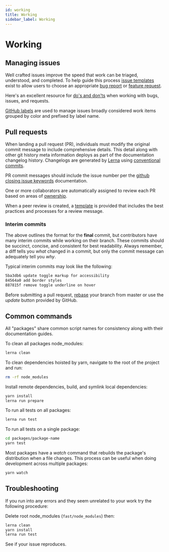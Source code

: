 ```yaml
---
id: working
title: Working
sidebar_label: Working
---
```


# Working

## Managing issues

Well crafted issues improve the speed that work can be triaged, understood, and completed. To help guide this process [issue templates](https://github.com/Microsoft/fast/tree/master/.github/ISSUE_TEMPLATE) exist to allow users to choose an appropriate [bug report](https://github.com/Microsoft/fast/blob/master/.github/ISSUE_TEMPLATE/report-a-bug.md) or [feature request](https://github.com/Microsoft/fast/blob/master/.github/ISSUE_TEMPLATE/request-a-feature.md).

Here's an excellent resource for [do's and don'ts](https://hackernoon.com/45-github-issues-dos-and-donts-dfec9ab4b612) when working with bugs, issues, and requests.

[GitHub labels](https://developer.github.com/v3/issues/labels/) are used to manage issues broadly considered work items grouped by color and prefixed by label name.

## Pull requests

When landing a pull request (PR), individuals must modify the original commit message to include comprehensive details. This detail along with other git history meta information deploys as part of the documentation changelog history. Changelogs are generated by [Lerna](https://lernajs.io/) using [conventional commits](https://conventionalcommits.org/).

PR commit messages should include the issue number per the [github closing issue keywords](https://help.github.com/articles/closing-issues-using-keywords/) documentation.

One or more collaborators are automatically assigned to review each PR based on areas of [ownership](https://github.com/Microsoft/fast/blob/master/.github/CODEOWNERS).

When a peer review is created, a [template](https://github.com/Microsoft/fast/blob/master/.github/pull_request_template.md) is provided that includes the best practices and processes for a review message.

### Interim commits

The above outlines the format for the **final** commit, but contributors have many interim commits while working on their branch. These commits should be succinct, concise, and consistent for best readability. Always remember, a diff tells you _what_ changed in a commit, but only the commit message can adequately tell you _why_.

Typical interim commits may look like the following:

```bash
5ba3db6 update toggle markup for accessibility
84564a0 add border styles
887815f remove toggle underline on hover
```

Before submitting a pull request, [rebase](https://www.atlassian.com/git/tutorials/merging-vs-rebasing) your branch from master or use the *update* button provided by GitHub.

## Common commands

All "packages" share common script names for consistency along with their documentation guides.

To clean all packages node_modules:

```bash
lerna clean
```

To clean dependencies hoisted by yarn, navigate to the root of the project and run:

```bash
rm -rf node_modules
```

Install remote dependencies, build, and symlink local dependencies:

```bash
yarn install
lerna run prepare
```

To run all tests on all packages:

```bash
lerna run test
```

To run all tests on a single package:

```bash
cd packages/package-name
yarn test
```

Most packages have a _watch_ command that rebuilds the package's distribution when a file changes. This process can be useful when doing development across multiple packages:

```bash
yarn watch
```

## Troubleshooting

If you run into any errors and they seem unrelated to your work try the following procedure:

Delete root node_modules (`fast/node_modules`) then:

```bash
lerna clean
yarn install
lerna run test
```

See if your issue reproduces.